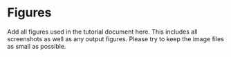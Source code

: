 # Figures
Add all figures used in the tutorial document here. This includes all screenshots as well as any output figures. Please try to keep the image files as small as possible.
